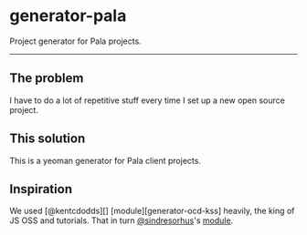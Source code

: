 # generator-pala

Project generator for Pala projects.

---

## The problem

I have to do a lot of repetitive stuff every time I set up a new open source
project.

## This solution

This is a yeoman generator for Pala client projects.

## Inspiration
We used [@kentcdodds][] [module][generator-ocd-kss] heavily,
the king of JS OSS and tutorials. That in turn [@sindresorhus][sindresorhus]'s
[module][generator-nm].

<!-- prettier-ignore-start -->
[sindresorhus]: https://github.com/sindresorhus
[generator-nm]: https://github.com/sindresorhus/generator-nm
[kentcdodds]: https://github.com/kentcdodds
[generator-kcd]: https://github.com/kentcdodds/generator-kcd
<!-- prettier-ignore-end -->
